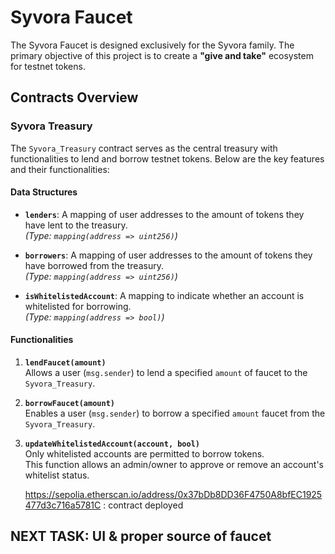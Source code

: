 # Syvora Faucet

The Syvora Faucet is designed exclusively for the Syvora family. The primary objective of this project is to create a **"give and take"** ecosystem for testnet tokens.

## Contracts Overview

### **Syvora Treasury**
The `Syvora_Treasury` contract serves as the central treasury with functionalities to lend and borrow testnet tokens. Below are the key features and their functionalities:

#### **Data Structures**
- **`lenders`**: A mapping of user addresses to the amount of tokens they have lent to the treasury.  
  *(Type: `mapping(address => uint256)`)*

- **`borrowers`**: A mapping of user addresses to the amount of tokens they have borrowed from the treasury.  
  *(Type: `mapping(address => uint256)`)*

- **`isWhitelistedAccount`**: A mapping to indicate whether an account is whitelisted for borrowing.  
  *(Type: `mapping(address => bool)`)*


#### **Functionalities**
1. **`lendFaucet(amount)`**  
   Allows a user (`msg.sender`) to lend a specified `amount` of faucet to the `Syvora_Treasury`.

2. **`borrowFaucet(amount)`**  
   Enables a user (`msg.sender`) to borrow a specified `amount` faucet from the `Syvora_Treasury`.

3. **`updateWhitelistedAccount(account, bool)`**  
   Only whitelisted accounts are permitted to borrow tokens.  
   This function allows an admin/owner to approve or remove an account's whitelist status.

   https://sepolia.etherscan.io/address/0x37bDb8DD36F4750A8bfEC1925477d3c716a5781C : contract deployed

NEXT TASK: UI & proper source of faucet
---
